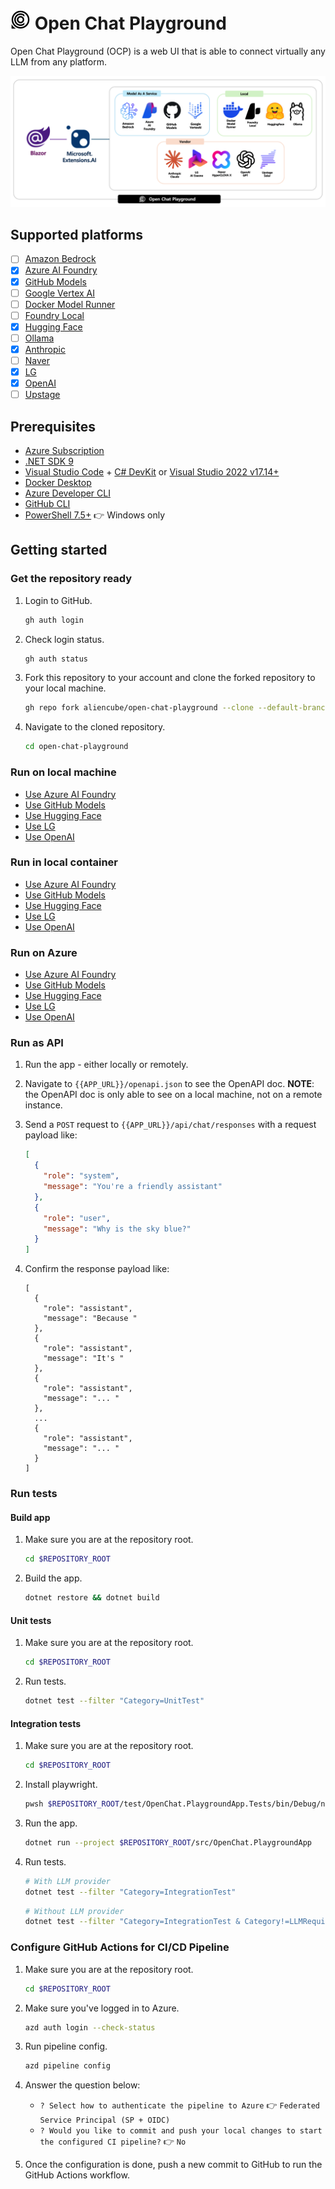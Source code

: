 # <img src="./assets/icon-transparent.svg" alt="Icon for OpenChat Playground" width="32" /> Open Chat Playground

Open Chat Playground (OCP) is a web UI that is able to connect virtually any LLM from any platform.

![OpenChat Playground - hero image](./images/ocp-hero.png)

## Supported platforms

- [ ] [Amazon Bedrock](https://docs.aws.amazon.com/bedrock)
- [x] [Azure AI Foundry](https://learn.microsoft.com/azure/ai-foundry/what-is-azure-ai-foundry)
- [x] [GitHub Models](https://docs.github.com/github-models/about-github-models)
- [ ] [Google Vertex AI](https://cloud.google.com/vertex-ai/docs)
- [ ] [Docker Model Runner](https://docs.docker.com/ai/model-runner)
- [ ] [Foundry Local](https://learn.microsoft.com/azure/ai-foundry/foundry-local/what-is-foundry-local)
- [x] [Hugging Face](https://huggingface.co/docs)
- [ ] [Ollama](https://github.com/ollama/ollama/tree/main/docs)
- [x] [Anthropic](https://docs.anthropic.com)
- [ ] [Naver](https://api.ncloud-docs.com/docs/ai-naver-clovastudio-summary)
- [x] [LG](https://github.com/LG-AI-EXAONE)
- [x] [OpenAI](https://openai.com/api)
- [ ] [Upstage](https://console.upstage.ai/docs/getting-started)

## Prerequisites

- [Azure Subscription](https://azure.microsoft.com/free)
- [.NET SDK 9](https://dotnet.microsoft.com/download/dotnet/9.0)
- [Visual Studio Code](https://code.visualstudio.com/) + [C# DevKit](https://marketplace.visualstudio.com/items?itemName=ms-dotnettools.csdevkit) or [Visual Studio 2022 v17.14+](https://visualstudio.com/vs)
- [Docker Desktop](https://docs.docker.com/desktop/)
- [Azure Developer CLI](https://learn.microsoft.com/azure/developer/azure-developer-cli/install-azd)
- [GitHub CLI](https://cli.github.com/)
- [PowerShell 7.5+](https://learn.microsoft.com/powershell/scripting/install/installing-powershell) 👉 Windows only

## Getting started

### Get the repository ready

1. Login to GitHub.

    ```bash
    gh auth login
    ```

1. Check login status.

    ```bash
    gh auth status
    ```

1. Fork this repository to your account and clone the forked repository to your local machine.

    ```bash
    gh repo fork aliencube/open-chat-playground --clone --default-branch-only
    ```

1. Navigate to the cloned repository.

    ```bash
    cd open-chat-playground
    ```

### Run on local machine

- [Use Azure AI Foundry](./docs/azure-ai-foundry.md#run-on-local-machine)
- [Use GitHub Models](./docs/github-models.md#run-on-local-machine)
- [Use Hugging Face](./docs/hugging-face.md#run-on-local-machine)
- [Use LG](./docs/lg.md#run-on-local-machine)
- [Use OpenAI](./docs/openai.md#run-on-local-machine)

### Run in local container

- [Use Azure AI Foundry](./docs/azure-ai-foundry.md#run-in-local-container)
- [Use GitHub Models](./docs/github-models.md#run-in-local-container)
- [Use Hugging Face](./docs/hugging-face.md#run-in-local-container)
- [Use LG](./docs/lg.md#run-in-local-container)
- [Use OpenAI](./docs/openai.md#run-in-local-container)

### Run on Azure

- [Use Azure AI Foundry](./docs/azure-ai-foundry.md#run-on-azure)
- [Use GitHub Models](./docs/github-models.md#run-on-azure)
- [Use Hugging Face](./docs/hugging-face.md#run-on-azure)
- [Use LG](./docs/lg.md#run-on-azure)
- [Use OpenAI](./docs/openai.md#run-on-azure)

### Run as API

1. Run the app - either locally or remotely.
1. Navigate to `{{APP_URL}}/openapi.json` to see the OpenAPI doc. **NOTE**: the OpenAPI doc is only able to see on a local machine, not on a remote instance.
1. Send a `POST` request to `{{APP_URL}}/api/chat/responses` with a request payload like:

    ```json
    [
      {
        "role": "system",
        "message": "You're a friendly assistant"
      },
      {
        "role": "user",
        "message": "Why is the sky blue?"
      }
    ]
    ```

1. Confirm the response payload like:

    ```jsonc
    [
      {
        "role": "assistant",
        "message": "Because "
      },
      {
        "role": "assistant",
        "message": "It's "
      },
      {
        "role": "assistant",
        "message": "... "
      },
      ...
      {
        "role": "assistant",
        "message": "... "
      }
    ]
    ```

### Run tests

#### Build app

1. Make sure you are at the repository root.

    ```bash
    cd $REPOSITORY_ROOT
    ```

1. Build the app.

    ```bash
    dotnet restore && dotnet build
    ```

#### Unit tests

1. Make sure you are at the repository root.

    ```bash
    cd $REPOSITORY_ROOT
    ```

1. Run tests.

    ```bash
    dotnet test --filter "Category=UnitTest"
    ```

#### Integration tests

1. Make sure you are at the repository root.

    ```bash
    cd $REPOSITORY_ROOT
    ```

1. Install playwright.

    ```bash
    pwsh $REPOSITORY_ROOT/test/OpenChat.PlaygroundApp.Tests/bin/Debug/net{YOUR_VERSION}/playwright.ps1 install
    ```

1. Run the app.

    ```bash
    dotnet run --project $REPOSITORY_ROOT/src/OpenChat.PlaygroundApp
    ```

1. Run tests.

    ```bash
    # With LLM provider
    dotnet test --filter "Category=IntegrationTest"
    ```

    ```bash
    # Without LLM provider
    dotnet test --filter "Category=IntegrationTest & Category!=LLMRequired"
    ```

### Configure GitHub Actions for CI/CD Pipeline

1. Make sure you are at the repository root.

    ```bash
    cd $REPOSITORY_ROOT
    ```

1. Make sure you've logged in to Azure.

    ```bash
    azd auth login --check-status
    ```

1. Run pipeline config.

    ```bash
    azd pipeline config
    ```

1. Answer the question below:

   - `? Select how to authenticate the pipeline to Azure` 👉 `Federated Service Principal (SP + OIDC)`
   - `? Would you like to commit and push your local changes to start the configured CI pipeline?` 👉 `No`

1. Once the configuration is done, push a new commit to GitHub to run the GitHub Actions workflow.
